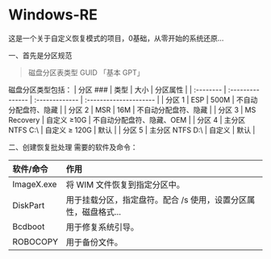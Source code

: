 # Windows-RE
这是一个关于自定义恢复模式的项目，0基础，从零开始的系统还原...

一、首先是分区规范

>磁盘分区表类型 GUID 「基本 GPT」

磁盘分区类型包括： 
| 分区 ###  | 类型             | 大小            | 分区属性                 |
| :-------- | :--------------- | :------------- | :--------------------- |
| 分区 1   | ESP                | 500M           | 不自动分配盘符、隐藏      |
| 分区 2   | MSR                | 16M            | 不自动分配盘符、隐藏      |
| 分区 3   | MS Recovery        | 自定义 ≥10G     | 不自动分配盘符、隐藏、OEM |
| 分区 4   | 主分区 NTFS C:\     | 自定义 ≥ 120G   | 默认                   |
| 分区 5   | 主分区 NTFS D:\     | 自定义          | 默认                   |

二、创建恢复批处理
需要的软件及命令：

| 软件/命令  | 作用                                           |
| :--------- | :------------------------------------------- |
| ImageX.exe | 将 WIM 文件恢复到指定分区中。                    |
| DiskPart   | 用于挂载分区，指定盘符。配合 /s 使用，设置分区属性，磁盘格式...      |
| Bcdboot    | 用于修复系统引导。                              |
| ROBOCOPY   | 用于备份文件。                                 |
